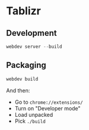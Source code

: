 Tablizr
=======

## Development

```ps1
webdev server --build
```

## Packaging

```ps1
webdev build
```

And then:
- Go to `chrome://extensions/`
- Turn on "Developer mode"
- Load unpacked
- Pick `./build`
